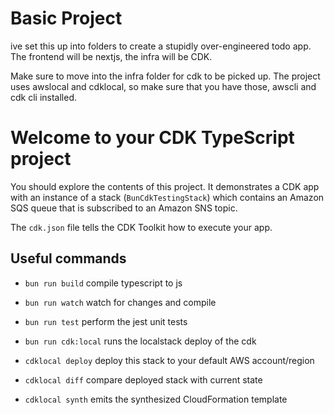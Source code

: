 # Basic Project

ive set this up into folders to create a stupidly over-engineered todo app. The frontend will be nextjs, the infra will be CDK.

Make sure to move into the infra folder for cdk to be picked up. The project uses awslocal and cdklocal, so make sure that you have those, awscli and cdk cli installed.

# Welcome to your CDK TypeScript project

You should explore the contents of this project. It demonstrates a CDK app with an instance of a stack (`BunCdkTestingStack`)
which contains an Amazon SQS queue that is subscribed to an Amazon SNS topic.

The `cdk.json` file tells the CDK Toolkit how to execute your app.

## Useful commands

* `bun run build`   compile typescript to js
* `bun run watch`   watch for changes and compile
* `bun run test`    perform the jest unit tests
* `bun run cdk:local` runs the localstack deploy of the cdk

* `cdklocal deploy`      deploy this stack to your default AWS account/region
* `cdklocal diff`        compare deployed stack with current state
* `cdklocal synth`       emits the synthesized CloudFormation template